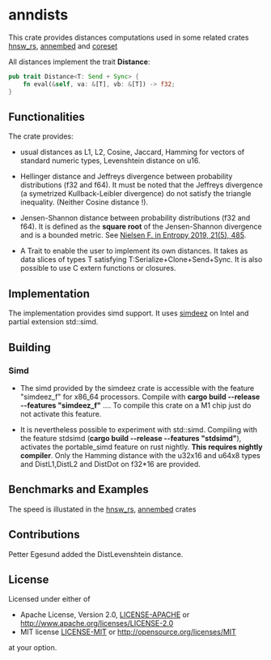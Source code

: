 # anndists

This crate provides distances computations used in some related crates [hnsw_rs](https://crates.io/crates/hnsw_rs), [annembed](https://crates.io/crates/annembed) and [coreset](https://github.com/jean-pierreBoth/coreset)

All distances implement the trait **Distance**:


```rust
pub trait Distance<T: Send + Sync> {  
    fn eval(&self, va: &[T], vb: &[T]) -> f32;
}
```


## Functionalities

The crate provides:

* usual distances as L1, L2, Cosine, Jaccard, Hamming for vectors of standard numeric types, Levenshtein distance on u16.

* Hellinger distance and Jeffreys divergence between probability distributions (f32 and f64). It must be noted that the Jeffreys divergence
(a symetrized Kullback-Leibler divergence) do not satisfy the triangle inequality. (Neither Cosine distance !).

* Jensen-Shannon distance between probability distributions (f32 and f64). It is defined as the **square root** of the Jensen-Shannon divergence and is a bounded metric. See [Nielsen F. in Entropy 2019, 21(5), 485](https://doi.org/10.3390/e21050485).

* A Trait to enable the user to implement its own distances.
  It takes as data slices of types T satisfying T:Serialize+Clone+Send+Sync. It is also possible to use C extern functions or closures.



## Implementation

The implementation provides simd support.
It uses [simdeez](https://crates.io/crates/simdeez) on Intel and partial extension std::simd.

## Building

### Simd

* The simd provided by the simdeez crate is accessible with the feature "simdeez_f" for x86_64 processors.
Compile with **cargo build --release --features "simdeez_f"** ....
To compile this crate on a M1 chip just do not activate this feature.

* It is nevertheless possible to experiment with std::simd. Compiling with the feature stdsimd
  (**cargo build --release --features "stdsimd"**), activates the  portable_simd feature on rust nightly. **This requires nightly compiler**. 
  Only the Hamming distance with the u32x16 and u64x8 types and DistL1,DistL2 and DistDot on f32*16 are provided.




## Benchmarks and Examples

The speed is illustated in the [hnsw_rs](https://crates.io/crates/hnsw_rs), [annembed](https://crates.io/crates/annembed) crates




## Contributions

Petter Egesund added the DistLevenshtein distance.


## License

Licensed under either of

* Apache License, Version 2.0, [LICENSE-APACHE](LICENSE-APACHE) or <http://www.apache.org/licenses/LICENSE-2.0>
* MIT license [LICENSE-MIT](LICENSE-MIT) or <http://opensource.org/licenses/MIT>

at your option.

